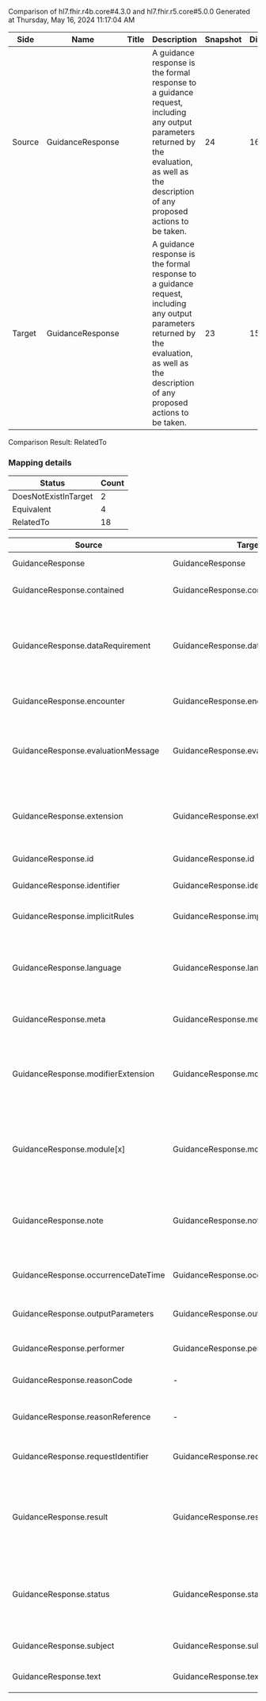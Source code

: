 Comparison of hl7.fhir.r4b.core#4.3.0 and hl7.fhir.r5.core#5.0.0
Generated at Thursday, May 16, 2024 11:17:04 AM

| Side | Name | Title | Description | Snapshot | Differential |
| --- | --- | --- | --- | --- | --- |
| Source | GuidanceResponse |  | A guidance response is the formal response to a guidance request, including any output parameters returned by the evaluation, as well as the description of any proposed actions to be taken. | 24 | 16 |
| Target | GuidanceResponse |  | A guidance response is the formal response to a guidance request, including any output parameters returned by the evaluation, as well as the description of any proposed actions to be taken. | 23 | 15 |


Comparison Result: RelatedTo


### Mapping details

| Status | Count |
| ------ | ----- |
DoesNotExistInTarget | 2 |
Equivalent | 4 |
RelatedTo | 18 |


| Source | Target | Status | Message |
| ------ | ------ | ------ | ------- |
| GuidanceResponse | GuidanceResponse | Equivalent | R4B `GuidanceResponse` maps as Equivalent to R5 `GuidanceResponse` |
| GuidanceResponse.contained | GuidanceResponse.contained | Equivalent | R4B `GuidanceResponse.contained` maps as Equivalent to R5 `GuidanceResponse.contained` |
| GuidanceResponse.dataRequirement | GuidanceResponse.dataRequirement | RelatedTo | R4B `GuidanceResponse.dataRequirement` maps as RelatedTo to R5 `GuidanceResponse.dataRequirement` - dataRequirement has change due to type change: R4B `dataRequirement` `DataRequirement` maps as RelatedTo for R5 `dataRequirement` |
| GuidanceResponse.encounter | GuidanceResponse.encounter | Equivalent | R4B `GuidanceResponse.encounter` maps as Equivalent to R5 `GuidanceResponse.encounter` |
| GuidanceResponse.evaluationMessage | GuidanceResponse.evaluationMessage | RelatedTo | R4B `GuidanceResponse.evaluationMessage` maps as RelatedTo to R5 `GuidanceResponse.evaluationMessage` - evaluationMessage changed from array to scalar (max cardinality from * to 1) |
| GuidanceResponse.extension | GuidanceResponse.extension | RelatedTo | R4B `GuidanceResponse.extension` maps as RelatedTo to R5 `GuidanceResponse.extension` - extension has change due to type change: R4B `extension` `Extension` maps as RelatedTo for R5 `extension` |
| GuidanceResponse.id | GuidanceResponse.id | Equivalent | R4B `GuidanceResponse.id` maps as Equivalent to R5 `GuidanceResponse.id` |
| GuidanceResponse.identifier | GuidanceResponse.identifier | Equivalent | R4B `GuidanceResponse.identifier` maps as Equivalent to R5 `GuidanceResponse.identifier` |
| GuidanceResponse.implicitRules | GuidanceResponse.implicitRules | Equivalent | R4B `GuidanceResponse.implicitRules` maps as Equivalent to R5 `GuidanceResponse.implicitRules` |
| GuidanceResponse.language | GuidanceResponse.language | RelatedTo | R4B `GuidanceResponse.language` maps as RelatedTo to R5 `GuidanceResponse.language` - language made the binding required (from Preferred) for http://hl7.org/fhir/ValueSet/all-languages|5.0.0 |
| GuidanceResponse.meta | GuidanceResponse.meta | Equivalent | R4B `GuidanceResponse.meta` maps as Equivalent to R5 `GuidanceResponse.meta` |
| GuidanceResponse.modifierExtension | GuidanceResponse.modifierExtension | RelatedTo | R4B `GuidanceResponse.modifierExtension` maps as RelatedTo to R5 `GuidanceResponse.modifierExtension` - modifierExtension has change due to type change: R4B `modifierExtension` `Extension` maps as RelatedTo for R5 `modifierExtension` |
| GuidanceResponse.module[x] | GuidanceResponse.module[x] | RelatedTo | R4B `GuidanceResponse.module[x]` maps as RelatedTo to R5 `GuidanceResponse.module[x]` - module[x] added a binding requirement - Example http://hl7.org/fhir/ValueSet/guidance-module-code |
| GuidanceResponse.note | GuidanceResponse.note | SourceIsNarrowerThanTarget | R4B `GuidanceResponse.note` maps as SourceIsNarrowerThanTarget to R5 `GuidanceResponse.note` - note has change due to type change: R4B `note` `Annotation` maps as SourceIsNarrowerThanTarget for R5 `note` |
| GuidanceResponse.occurrenceDateTime | GuidanceResponse.occurrenceDateTime | Equivalent | R4B `GuidanceResponse.occurrenceDateTime` maps as Equivalent to R5 `GuidanceResponse.occurrenceDateTime` |
| GuidanceResponse.outputParameters | GuidanceResponse.outputParameters | Equivalent | R4B `GuidanceResponse.outputParameters` maps as Equivalent to R5 `GuidanceResponse.outputParameters` |
| GuidanceResponse.performer | GuidanceResponse.performer | Equivalent | R4B `GuidanceResponse.performer` maps as Equivalent to R5 `GuidanceResponse.performer` |
| GuidanceResponse.reasonCode | - | DoesNotExistInTarget | R4B `GuidanceResponse.reasonCode` does not appear in the target and has no mapping for `GuidanceResponse`. |
| GuidanceResponse.reasonReference | - | DoesNotExistInTarget | R4B `GuidanceResponse.reasonReference` does not appear in the target and has no mapping for `GuidanceResponse`. |
| GuidanceResponse.requestIdentifier | GuidanceResponse.requestIdentifier | Equivalent | R4B `GuidanceResponse.requestIdentifier` maps as Equivalent to R5 `GuidanceResponse.requestIdentifier` |
| GuidanceResponse.result | GuidanceResponse.result | RelatedTo | R4B `GuidanceResponse.result` maps as RelatedTo to R5 `GuidanceResponse.result` - result changed from scalar to array (max cardinality from 1 to *); result has change due to type change: R4B `result` `Reference` maps as RelatedTo for R5 `result` |
| GuidanceResponse.status | GuidanceResponse.status | Equivalent | R4B `GuidanceResponse.status` maps as Equivalent to R5 `GuidanceResponse.status` - status has compatible required binding for code type: http://hl7.org/fhir/ValueSet/guidance-response-status|4.3.0 and http://hl7.org/fhir/ValueSet/guidance-response-status|5.0.0 (Equivalent) |
| GuidanceResponse.subject | GuidanceResponse.subject | Equivalent | R4B `GuidanceResponse.subject` maps as Equivalent to R5 `GuidanceResponse.subject` |
| GuidanceResponse.text | GuidanceResponse.text | Equivalent | R4B `GuidanceResponse.text` maps as Equivalent to R5 `GuidanceResponse.text` |

